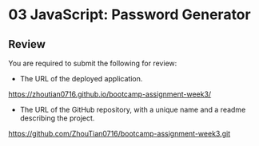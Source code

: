 # 03 JavaScript: Password Generator

## Review

You are required to submit the following for review:

* The URL of the deployed application.

https://zhoutian0716.github.io/bootcamp-assignment-week3/


* The URL of the GitHub repository, with a unique name and a readme describing the project.

https://github.com/ZhouTian0716/bootcamp-assignment-week3.git